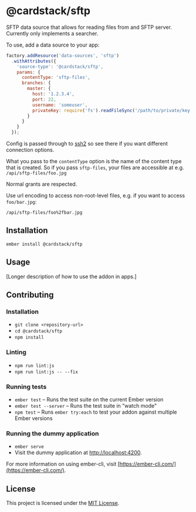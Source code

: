 @cardstack/sftp
==============================================================================


SFTP data source that allows for reading files from and SFTP server. Currently
only implements a searcher.

To use, add a data source to your app:

```js
factory.addResource('data-sources', 'sftp')
  .withAttributes({
    'source-type': '@cardstack/sftp',
    params: {
      contentType: 'sftp-files',
      branches: {
        master: {
          host: '1.2.3.4',
          port: 22,
          username: 'someuser',
          privateKey: require('fs').readFileSync('/path/to/private/key')
        }
      }
    }
  });

```

Config is passed through to [ssh2](https://github.com/mscdex/ssh2) so see there
if you want different connection options.

What you pass to the `contentType` option is the name of the content type that
is created. So if you pass `sftp-files`, your files are accessible at
e.g. `/api/sftp-files/foo.jpg`

Normal grants are respected.

Use url encoding to access non-root-level files, e.g. if you want to access `foo/bar.jpg`:

`/api/sftp-files/foo%2fbar.jpg`


Installation
------------------------------------------------------------------------------

```
ember install @cardstack/sftp
```


Usage
------------------------------------------------------------------------------

[Longer description of how to use the addon in apps.]


Contributing
------------------------------------------------------------------------------

### Installation

* `git clone <repository-url>`
* `cd @cardstack/sftp`
* `npm install`

### Linting

* `npm run lint:js`
* `npm run lint:js -- --fix`

### Running tests

* `ember test` – Runs the test suite on the current Ember version
* `ember test --server` – Runs the test suite in "watch mode"
* `npm test` – Runs `ember try:each` to test your addon against multiple Ember versions

### Running the dummy application

* `ember serve`
* Visit the dummy application at [http://localhost:4200](http://localhost:4200).

For more information on using ember-cli, visit [https://ember-cli.com/](https://ember-cli.com/).

License
------------------------------------------------------------------------------

This project is licensed under the [MIT License](LICENSE.md).
